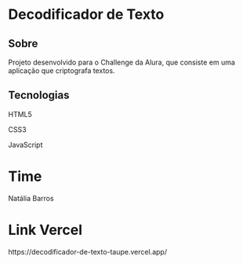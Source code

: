 <h1>Decodificador de Texto</h1>

<h2>Sobre</h2>
<p>Projeto desenvolvido para o Challenge da Alura, que consiste em uma aplicação que criptografa textos.</p>

## Tecnologias
<div>
  <p>HTML5</p>
  <p>CSS3</p>
  <p>JavaScript</p>
</div>

# Time
<p>Natália Barros</p>

# Link Vercel 
<p>https://decodificador-de-texto-taupe.vercel.app/</p>
